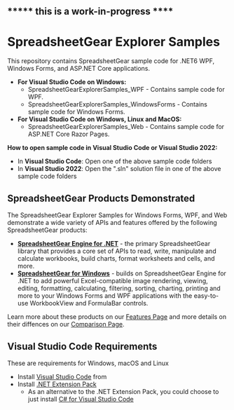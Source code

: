 ##  ***** this is a work-in-progress ****

# SpreadsheetGear Explorer Samples

This repository contains SpreadsheetGear sample code for .NET6 WPF, Windows Forms, and ASP.NET Core applications. 

* **For Visual Studio Code on Windows:**
  *   SpreadsheetGearExplorerSamples_WPF - Contains sample code for WPF.
  *   SpreadsheetGearExplorerSamples_WindowsForms - Contains sample code for Windows Forms.
* **For Visual Studio Code on Windows, Linux and MacOS:**
  *   SpreadsheetGearExplorerSamples_Web - Contains sample code for ASP.NET Core Razor Pages.

**How to open sample code in Visual Studio Code or Visual Studio 2022:**
* In **Visual Studio Code**: Open one of the above sample code folders
* In **Visual Studio 2022**: Open the ".sln" solution file in one of the above sample code folders

## SpreadsheetGear Products Demonstrated
The SpreadsheetGear Explorer Samples for Windows Forms, WPF, and Web demonstrate a wide variety of APIs and features offered by the following SpreadsheetGear products:

*   **[SpreadsheetGear Engine for .NET](https://www.nuget.org/packages/SpreadsheetGear/9.1.19-beta)** - the primary SpreadsheetGear library that provides a core set of APIs to read, write, manipulate and calculate workbooks, build charts, format worksheets and cells, and more.
*   **[SpreadsheetGear for Windows](https://www.nuget.org/packages/SpreadsheetGear.Windows/9.1.19-beta)** - builds on SpreadsheetGear Engine for .NET to add powerful Excel-compatible image rendering, viewing, editing, formatting, calculating, filtering, sorting, charting, printing and more to your Windows Forms and WPF applications with the easy-to-use WorkbookView and FormulaBar controls.

Learn more about these products on our [Features Page](https://www.spreadsheetgear.com/Products/Features) and more details on their diffences on our [Comparison Page](https://www.spreadsheetgear.com/Products/Compare).

## Visual Studio Code Requirements
These are requirements for Windows, macOS and Linux
* Install [Visual Studio Code](https://code.visualstudio.com/) from 
* Install [.NET Extension Pack](https://marketplace.visualstudio.com/items?itemName=ms-dotnettools.vscode-dotnet-pack)
  * As an alternative to the .NET Extension Pack, you could choose to just install [C# for Visual Studio Code](https://marketplace.visualstudio.com/items?itemName=ms-dotnettools.csharp)
